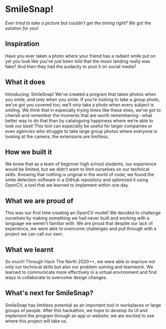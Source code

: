 # SmileSnap!
*Ever tried to take a picture but couldn't get the timing right? We got the solution for you!*

## Inspiration
Have you ever taken a photo where your friend has a radiant smile put on yet you look like you’ve just been told that the moon landing really was fake? And then they had the audacity to post it on social media?

## What it does
Introducing: SmileSnap! We’ve created a program that takes photos when you smile, and only when you smile. If you’re looking to take a group photo, we’ve got you covered too; we’ll only take a photo when every subject is smiling. We think that in especially trying times like these ones, we’ve got to cherish and remember the moments that are worth remembering--what better way to do that than by cataloguing happiness where we’re able to look our best! This tool can especially be useful for larger companies or even agencies who struggle to take large group photos where everyone is looking at the camera, the extensions are limitless.

## How we built it
We knew that as a team of beginner high school students, our experience would be limited, but we didn’t want to limit ourselves on our technical skills. Knowing that nothing is original in the world of code, we found the smile detection software in a GitHub repository and optimized it using OpenCV, a tool that we learned to implement within one day.

## What we are proud of
This was our first time creating an OpenCV model! We decided to challenge ourselves by making something we had never built and working with a language we weren't familiar with. We are proud that despite our lack of experience, we were able to overcome challenges and pull through with a project we can call our own.

## What we learnt
So much! Through Hack The North 2020++, we were able to improve not only our technical skills but also our problem-solving and teamwork. We learned to communicate more effectively in a virtual environment and find ways to collaborate to overcome design changes. 

## What's next for SmileSnap?
SmileSnap has limitless potential as an important tool in workplaces or large groups of people. After this hackathon, we hope to develop its UI and implement the program through an app or website; we are excited to see where this project will take us.
